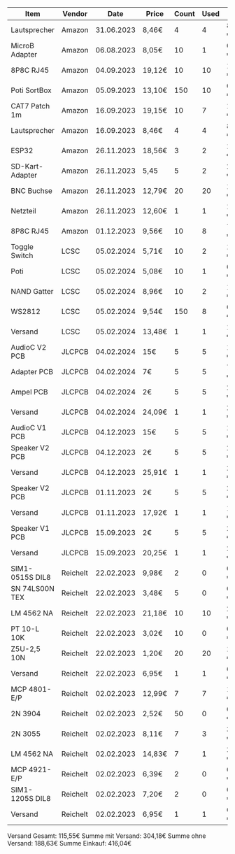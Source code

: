 

| Item            | Vendor   | Date       | Price  | Count | Used | Price   |
| --------------- | -------- | ---------- | ------ | ----- | ---- | ------- |
| Lautsprecher    | Amazon   | 31.06.2023 | 8,46€  | 4     | 4    | 8,46 €  |
| MicroB Adapter  | Amazon   | 06.08.2023 | 8,05€  | 10    | 1    | 0,81 €  |
| 8P8C RJ45       | Amazon   | 04.09.2023 | 19,12€ | 10    | 10   | 19,12 € |
| Poti SortBox    | Amazon   | 05.09.2023 | 13,10€ | 150   | 10   | 0,87 €  |
| CAT7 Patch 1m   | Amazon   | 16.09.2023 | 19,15€ | 10    | 7    | 13,41 € |
| Lautsprecher    | Amazon   | 16.09.2023 | 8,46€  | 4     | 4    | 8,46 €  |
| ESP32           | Amazon   | 26.11.2023 | 18,56€ | 3     | 2    | 12,37 € |
| SD-Kart-Adapter | Amazon   | 26.11.2023 | 5,45   | 5     | 2    | 2,18 €  |
| BNC Buchse      | Amazon   | 26.11.2023 | 12,79€ | 20    | 20   | 12,79 € |
| Netzteil        | Amazon   | 26.11.2023 | 12,60€ | 1     | 1    | 12,60 € |
| 8P8C RJ45       | Amazon   | 01.12.2023 | 9,56€  | 10    | 8    | 7,65 €  |
| Toggle Switch   | LCSC     | 05.02.2024 | 5,71€  | 10    | 2    | 1,14 €  |
| Poti            | LCSC     | 05.02.2024 | 5,08€  | 10    | 1    | 0,51 €  |
| NAND Gatter     | LCSC     | 05.02.2024 | 8,96€  | 10    | 2    | 1,79 €  |
| WS2812          | LCSC     | 05.02.2024 | 9,54€  | 150   | 8    | 0,51 €  |
| Versand         | LCSC     | 05.02.2024 | 13,48€ | 1     | 1    | 13,48 € |
| AudioC V2 PCB   | JLCPCB   | 04.02.2024 | 15€    | 5     | 5    | 15,00 € |
| Adapter PCB     | JLCPCB   | 04.02.2024 | 7€     | 5     | 5    | 7,00 €  |
| Ampel PCB       | JLCPCB   | 04.02.2024 | 2€     | 5     | 5    | 2,00 €  |
| Versand         | JLCPCB   | 04.02.2024 | 24,09€ | 1     | 1    | 24,09 € |
| AudioC V1 PCB   | JLCPCB   | 04.12.2023 | 15€    | 5     | 5    | 15,00 € |
| Speaker V2 PCB  | JLCPCB   | 04.12.2023 | 2€     | 5     | 5    | 2,00 €  |
| Versand         | JLCPCB   | 04.12.2023 | 25,91€ | 1     | 1    | 25,91 € |
| Speaker V2 PCB  | JLCPCB   | 01.11.2023 | 2€     | 5     | 5    | 2,00 €  |
| Versand         | JLCPCB   | 01.11.2023 | 17,92€ | 1     | 1    | 17,92 € |
| Speaker V1 PCB  | JLCPCB   | 15.09.2023 | 2€     | 5     | 5    | 2,00 €  |
| Versand         | JLCPCB   | 15.09.2023 | 20,25€ | 1     | 1    | 20,25 € |
| SIM1-0515S DIL8 | Reichelt | 22.02.2023 | 9,98€  | 2     | 0    | 0,00 €  |
| SN 74LS00N TEX  | Reichelt | 22.02.2023 | 3,48€  | 5     | 0    | 0,00 €  |
| LM 4562 NA      | Reichelt | 22.02.2023 | 21,18€ | 10    | 10   | 21,18 € |
| PT 10-L 10K     | Reichelt | 22.02.2023 | 3,02€  | 10    | 0    | 0,00 €  |
| Z5U-2,5 10N     | Reichelt | 22.02.2023 | 1,20€  | 20    | 20   | 1,20 €  |
| Versand         | Reichelt | 22.02.2023 | 6,95€  | 1     | 1    | 6,95 €  |
| MCP 4801-E/P    | Reichelt | 02.02.2023 | 12,99€ | 7     | 7    | 12,99 € |
| 2N 3904         | Reichelt | 02.02.2023 | 2,52€  | 50    | 0    | 0,00 €  |
| 2N 3055         | Reichelt | 02.02.2023 | 8,11€  | 7     | 3    | 3,48 €  |
| LM 4562 NA      | Reichelt | 02.02.2023 | 14,83€ | 7     | 1    | 2,12 €  |
| MCP 4921-E/P    | Reichelt | 02.02.2023 | 6,39€  | 2     | 0    | 0,00 €  |
| SIM1-1205S DIL8 | Reichelt | 02.02.2023 | 7,20€  | 2     | 0    | 0,00 €  |
| Versand         | Reichelt | 02.02.2023 | 6,95€  | 1     | 1    | 6,95 €  |

Versand Gesamt: 115,55€
Summe mit Versand: 304,18€
Summe ohne Versand: 188,63€
Summe Einkauf: 416,04€
